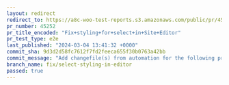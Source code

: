 ```yaml
---
layout: redirect
redirect_to: https://a8c-woo-test-reports.s3.amazonaws.com/public/pr/45252/e2e/index.html
pr_number: 45252
pr_title_encoded: "Fix+styling+for+select+in+Site+Editor"
pr_test_type: e2e
last_published: "2024-03-04 13:41:32 +0000"
commit_sha: 9d3d2d58fc7612f7fd2feeca655f30b0763a42bb
commit_message: "Add changefile(s) from automation for the following project(s): wooco…"
branch_name: fix/select-styling-in-editor
passed: true
---
```

